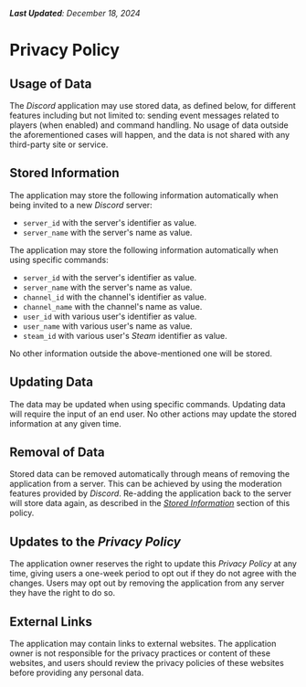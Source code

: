 _**Last Updated**: December 18, 2024_

# Privacy Policy

## Usage of Data

The _Discord_ application may use stored data, as defined below, for different features including but not limited to:
sending event messages related to players (when enabled) and command handling. No usage of data outside the
aforementioned cases will happen, and the data is not shared with any third-party site or service.

## Stored Information

The application may store the following information automatically when being invited to a new _Discord_ server:
- `server_id` with the server's identifier as value.
- `server_name` with the server's name as value.

The application may store the following information automatically when using specific commands:
- `server_id` with the server's identifier as value.
- `server_name` with the server's name as value.
- `channel_id` with the channel's identifier as value.
- `channel_name` with the channel's name as value.
- `user_id` with various user's identifier as value.
- `user_name` with various user's name as value.
- `steam_id` with various user's _Steam_ identifier as value.

No other information outside the above-mentioned one will be stored.

## Updating Data

The data may be updated when using specific commands. Updating data will require the input of an end user. No other
actions may update the stored information at any given time.

## Removal of Data

Stored data can be removed automatically through means of removing the application from a server. This can be achieved
by using the moderation features provided by _Discord_. Re-adding the application back to the server will store data
again, as described in the _[Stored Information](#stored-information)_ section of this policy.

## Updates to the _Privacy Policy_

The application owner reserves the right to update this _Privacy Policy_ at any time, giving users a one-week period to
opt out if they do not agree with the changes. Users may opt out by removing the application from any server they have
the right to do so.

## External Links

The application may contain links to external websites. The application owner is not responsible for the privacy
practices or content of these websites, and users should review the privacy policies of these websites before providing
any personal data.